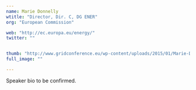 ```yaml
---
name: Marie Donnelly
wtitle: "Director, Dir. C, DG ENER"
org: "European Commission"

web: "http://ec.europa.eu/energy/"
twitter: ""


thumb: "http://www.gridconference.eu/wp-content/uploads/2015/01/Marie-Donnelly.jpg"
full_image: ""

---
```


Speaker bio to be confirmed.